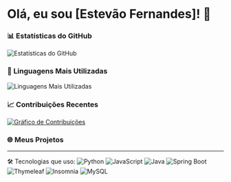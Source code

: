# Olá, eu sou [Estevão Fernandes]! 👋



### 📊 Estatísticas do GitHub
![Estatísticas do GitHub](https://github-readme-stats.vercel.app/api?username=seu-username&show_icons=true&theme=radical)

### 🌟 Linguagens Mais Utilizadas
![Linguagens Mais Utilizadas](https://github-readme-stats.vercel.app/api/top-langs/?username=seu-username&layout=compact&theme=radical)

### 📈 Contribuições Recentes
[![Gráfico de Contribuições](https://github-readme-activity-graph.cyclic.app/graph?username=seu-username&theme=github)](https://github.com/seu-username)

### 🌐 Meus Projetos


---
🛠️ Tecnologias que uso:
![Python](https://img.shields.io/badge/Python-3776AB?style=for-the-badge&logo=python&logoColor=white)
![JavaScript](https://img.shields.io/badge/JavaScript-F7DF1E?style=for-the-badge&logo=javascript&logoColor=black)
![Java](https://img.shields.io/badge/Java-ED8B00?style=for-the-badge&logo=java&logoColor=white)
![Spring Boot](https://img.shields.io/badge/Spring_Boot-6DB33F?style=for-the-badge&logo=spring&logoColor=white)
![Thymeleaf](https://img.shields.io/badge/Thymeleaf-005F0F?style=for-the-badge&logo=thymeleaf&logoColor=white)
![Insomnia](https://img.shields.io/badge/Insomnia-4000BF?style=for-the-badge&logo=insomnia&logoColor=white)
![MySQL](https://img.shields.io/badge/MySQL-4479A1?style=for-the-badge&logo=mysql&logoColor=white)

